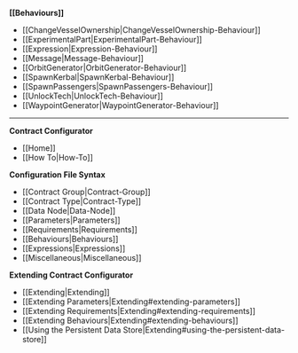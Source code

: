 **[[Behaviours]]**
* [[ChangeVesselOwnership|ChangeVesselOwnership-Behaviour]]
* [[ExperimentalPart|ExperimentalPart-Behaviour]]
* [[Expression|Expression-Behaviour]]
* [[Message|Message-Behaviour]]
* [[OrbitGenerator|OrbitGenerator-Behaviour]]
* [[SpawnKerbal|SpawnKerbal-Behaviour]]
* [[SpawnPassengers|SpawnPassengers-Behaviour]]
* [[UnlockTech|UnlockTech-Behaviour]]
* [[WaypointGenerator|WaypointGenerator-Behaviour]]

---

**Contract Configurator**
* [[Home]]
* [[How To|How-To]]

**Configuration File Syntax**
* [[Contract Group|Contract-Group]]
* [[Contract Type|Contract-Type]]
 * [[Data Node|Data-Node]]
 * [[Parameters|Parameters]]
 * [[Requirements|Requirements]]
 * [[Behaviours|Behaviours]]
* [[Expressions|Expressions]]
* [[Miscellaneous|Miscellaneous]]

**Extending Contract Configurator**
* [[Extending|Extending]]
 * [[Extending Parameters|Extending#extending-parameters]]
 * [[Extending Requirements|Extending#extending-requirements]]
 * [[Extending Behaviours|Extending#extending-behaviours]]
 * [[Using the Persistent Data Store|Extending#using-the-persistent-data-store]]
